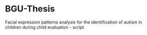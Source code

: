 # BGU-Thesis
Facial expression patterns analysis for the identification of autism in children during child evaluation - script
